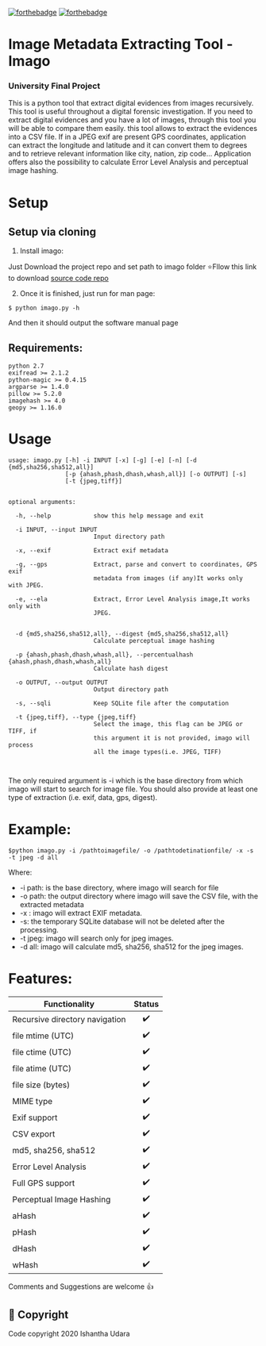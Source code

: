 [![forthebadge](https://forthebadge.com/images/badges/made-with-python.svg)](https://forthebadge.com) [![forthebadge](https://forthebadge.com/images/badges/built-with-love.svg)](https://forthebadge.com)


# Image Metadata Extracting Tool - Imago
### University Final Project

This is a python tool that extract digital evidences from images recursively.
This  tool is useful throughout a digital forensic investigation. If you need to extract digital evidences and you have a lot of images, through this tool you will be able to compare them easily. this tool allows to extract the evidences into a CSV file. If in a JPEG exif are present GPS coordinates, application can extract the longitude and latitude and it can convert them to degrees and to retrieve relevant information like city, nation, zip code...
Application offers also the possibility to calculate Error Level Analysis and perceptual image hashing.

# Setup

## Setup via cloning

1. Install imago:

Just Download the project repo and set path to imago folder
⭐Fllow this link to download [source code repo](https://github.com/theishantha/Imago-ImageMetaDataExtractingTool)

2. Once it is finished, just run for man page:

```console
$ python imago.py -h
```
And then it should output the software manual page


## Requirements:
```
python 2.7
exifread >= 2.1.2
python-magic >= 0.4.15
argparse >= 1.4.0
pillow >= 5.2.0
imagehash >= 4.0
geopy >= 1.16.0

```
# Usage

```
usage: imago.py [-h] -i INPUT [-x] [-g] [-e] [-n] [-d {md5,sha256,sha512,all}]
                [-p {ahash,phash,dhash,whash,all}] [-o OUTPUT] [-s]
                [-t {jpeg,tiff}]


optional arguments:

  -h, --help            show this help message and exit

  -i INPUT, --input INPUT
                        Input directory path

  -x, --exif            Extract exif metadata

  -g, --gps             Extract, parse and convert to coordinates, GPS exif
                        metadata from images (if any)It works only with JPEG.

  -e, --ela             Extract, Error Level Analysis image,It works only with
                        JPEG.
  

  -d {md5,sha256,sha512,all}, --digest {md5,sha256,sha512,all}
                        Calculate perceptual image hashing

  -p {ahash,phash,dhash,whash,all}, --percentualhash {ahash,phash,dhash,whash,all}
                        Calculate hash digest

  -o OUTPUT, --output OUTPUT
                        Output directory path

  -s, --sqli            Keep SQLite file after the computation

  -t {jpeg,tiff}, --type {jpeg,tiff}
                        Select the image, this flag can be JPEG or TIFF, if
                        this argument it is not provided, imago will process
                        all the image types(i.e. JPEG, TIFF)



```
The only required argument is -i which is the base directory from which imago will start to search for image file.
You should also provide at least one type of extraction (i.e. exif, data, gps, digest).

# Example:

```console
$python imago.py -i /pathtoimagefile/ -o /pathtodetinationfile/ -x -s -t jpeg -d all
```

Where:
* -i path: is the base directory, where imago will search for file
* -o path: the output directory where imago will save the CSV file, with the extracted metadata
* -x : imago will extract EXIF metadata.
* -s: the temporary SQLite database will not be deleted after the processing.
* -t jpeg: imago will search only for jpeg images.
* -d all: imago will calculate md5, sha256, sha512 for the jpeg images.

# Features:

| Functionality | Status        |
| ------------- |:-------------:|
| Recursive directory navigation  | ✔️ |
| file mtime (UTC) | ✔️ |
| file ctime (UTC) | ✔️ |
| file atime (UTC) | ✔️ |
| file size (bytes)| ✔️ |
| MIME type | ✔️ |
| Exif support  | ✔️ |
| CSV export  | ✔️ |
| md5, sha256, sha512  | ✔️ |
| Error Level Analysis | ✔️ |
| Full GPS support  | ✔️ |
| Perceptual Image Hashing | ✔️|
| aHash | ✔️ |
| pHash | ✔️ |
| dHash | ✔️ |
| wHash | ✔️ |




Comments and Suggestions are welcome 👍 


## 📑 Copyright
Code copyright 2020 Ishantha Udara

